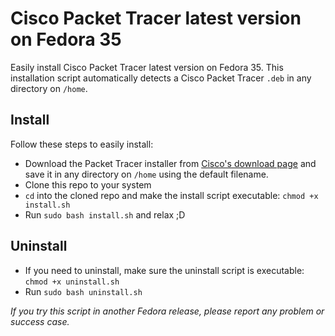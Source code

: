 # Cisco Packet Tracer latest version on Fedora 35

Easily install Cisco Packet Tracer latest version on Fedora 35. This installation script automatically detects a Cisco Packet Tracer `.deb` in any directory on `/home`.

## Install

Follow these steps to easily install:

-   Download the Packet Tracer installer from [Cisco's download page](https://www.netacad.com/portal/node/488) and save it in any directory on `/home` using the default filename.
-   Clone this repo to your system
-   `cd` into the cloned repo and make the install script executable: `chmod +x install.sh`
-   Run `sudo bash install.sh` and relax ;D

## Uninstall

-   If you need to uninstall, make sure the uninstall script is executable: `chmod +x uninstall.sh`
-   Run `sudo bash uninstall.sh`

_If you try this script in another Fedora release, please report any problem or success case._
